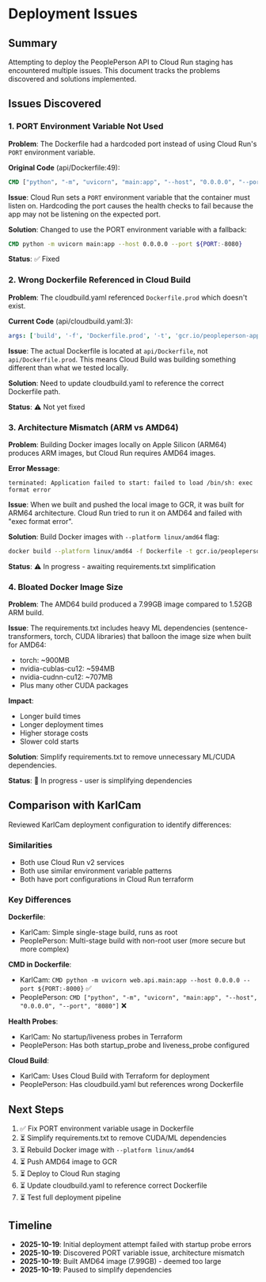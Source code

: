 # Deployment Issues

## Summary
Attempting to deploy the PeoplePerson API to Cloud Run staging has encountered multiple issues. This document tracks the problems discovered and solutions implemented.

## Issues Discovered

### 1. PORT Environment Variable Not Used
**Problem**: The Dockerfile had a hardcoded port instead of using Cloud Run's `PORT` environment variable.

**Original Code** (api/Dockerfile:49):
```dockerfile
CMD ["python", "-m", "uvicorn", "main:app", "--host", "0.0.0.0", "--port", "8080"]
```

**Issue**: Cloud Run sets a `PORT` environment variable that the container must listen on. Hardcoding the port causes the health checks to fail because the app may not be listening on the expected port.

**Solution**: Changed to use the PORT environment variable with a fallback:
```dockerfile
CMD python -m uvicorn main:app --host 0.0.0.0 --port ${PORT:-8080}
```

**Status**: ✅ Fixed

### 2. Wrong Dockerfile Referenced in Cloud Build
**Problem**: The cloudbuild.yaml referenced `Dockerfile.prod` which doesn't exist.

**Current Code** (api/cloudbuild.yaml:3):
```yaml
args: ['build', '-f', 'Dockerfile.prod', '-t', 'gcr.io/peopleperson-app/peopleperson-api:staging', '.']
```

**Issue**: The actual Dockerfile is located at `api/Dockerfile`, not `api/Dockerfile.prod`. This means Cloud Build was building something different than what we tested locally.

**Solution**: Need to update cloudbuild.yaml to reference the correct Dockerfile path.

**Status**: ⚠️ Not yet fixed

### 3. Architecture Mismatch (ARM vs AMD64)
**Problem**: Building Docker images locally on Apple Silicon (ARM64) produces ARM images, but Cloud Run requires AMD64 images.

**Error Message**:
```
terminated: Application failed to start: failed to load /bin/sh: exec format error
```

**Issue**: When we built and pushed the local image to GCR, it was built for ARM64 architecture. Cloud Run tried to run it on AMD64 and failed with "exec format error".

**Solution**: Build Docker images with `--platform linux/amd64` flag:
```bash
docker build --platform linux/amd64 -f Dockerfile -t gcr.io/peopleperson-app/peopleperson-api:staging .
```

**Status**: ⚠️ In progress - awaiting requirements.txt simplification

### 4. Bloated Docker Image Size
**Problem**: The AMD64 build produced a 7.99GB image compared to 1.52GB ARM build.

**Issue**: The requirements.txt includes heavy ML dependencies (sentence-transformers, torch, CUDA libraries) that balloon the image size when built for AMD64:
- torch: ~900MB
- nvidia-cublas-cu12: ~594MB
- nvidia-cudnn-cu12: ~707MB
- Plus many other CUDA packages

**Impact**:
- Longer build times
- Longer deployment times
- Higher storage costs
- Slower cold starts

**Solution**: Simplify requirements.txt to remove unnecessary ML/CUDA dependencies.

**Status**: 🔄 In progress - user is simplifying dependencies

## Comparison with KarlCam

Reviewed KarlCam deployment configuration to identify differences:

### Similarities
- Both use Cloud Run v2 services
- Both use similar environment variable patterns
- Both have port configurations in Cloud Run terraform

### Key Differences

**Dockerfile**:
- KarlCam: Simple single-stage build, runs as root
- PeoplePerson: Multi-stage build with non-root user (more secure but more complex)

**CMD in Dockerfile**:
- KarlCam: `CMD python -m uvicorn web.api.main:app --host 0.0.0.0 --port ${PORT:-8000}` ✅
- PeoplePerson: `CMD ["python", "-m", "uvicorn", "main:app", "--host", "0.0.0.0", "--port", "8080"]` ❌

**Health Probes**:
- KarlCam: No startup/liveness probes in Terraform
- PeoplePerson: Has both startup_probe and liveness_probe configured

**Cloud Build**:
- KarlCam: Uses Cloud Build with Terraform for deployment
- PeoplePerson: Has cloudbuild.yaml but references wrong Dockerfile

## Next Steps

1. ✅ Fix PORT environment variable usage in Dockerfile
2. ⏳ Simplify requirements.txt to remove CUDA/ML dependencies
3. ⏳ Rebuild Docker image with `--platform linux/amd64`
4. ⏳ Push AMD64 image to GCR
5. ⏳ Deploy to Cloud Run staging
6. ⏳ Update cloudbuild.yaml to reference correct Dockerfile
7. ⏳ Test full deployment pipeline

## Timeline

- **2025-10-19**: Initial deployment attempt failed with startup probe errors
- **2025-10-19**: Discovered PORT variable issue, architecture mismatch
- **2025-10-19**: Built AMD64 image (7.99GB) - deemed too large
- **2025-10-19**: Paused to simplify dependencies
